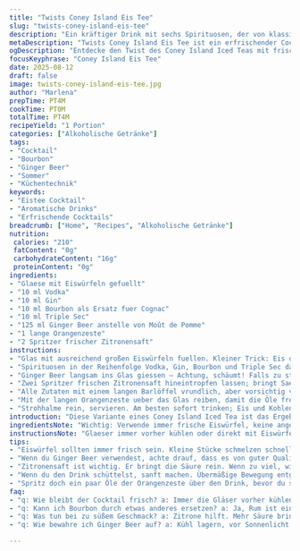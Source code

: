 ```yaml
---
title: "Twists Coney Island Eis Tee"
slug: "twists-coney-island-eis-tee"
description: "Ein kräftiger Drink mit sechs Spirituosen, der von klassischem Coney Island Iced Tea inspiriert ist, jedoch mit frischen Änderungen. Statt Cognac und Moût de Pomme verwende ich Bourbon und Ginger Beer, für einen würzigeren und lebhafteren Geschmack. Die Menge der Spirituosen wurde leicht reduziert, um den Drink harmonisch zu halten, ohne dass sich eine Note zu dominant zeigt. Die Zubereitung ist simpel, aber Timing und die Wahl der Zutaten sind entscheidend, damit das Getränk nicht zu süß oder zu aufdringlich wird. Eis und Zitronenzeste bringen Frische und ein knisterndes Aroma ins Glas. Ein Mix für alle, die mehr Tiefe wollen, nicht bloß Süße und Hitze."
metaDescription: "Twists Coney Island Eis Tee ist ein erfrischender Cocktail mit Bourbon und Ginger Beer, perfekt für warme Tage und geselliges Beisammensein"
ogDescription: "Entdecke den Twist des Coney Island Iced Teas mit frischen Aromen; Bourbon und Ginger Beer sorgen für ein einzigartiges Geschmackserlebnis"
focusKeyphrase: "Coney Island Eis Tee"
date: 2025-08-12
draft: false
image: twists-coney-island-eis-tee.jpg
author: "Marlena"
prepTime: PT4M
cookTime: PT0M
totalTime: PT4M
recipeYield: "1 Portion"
categories: ["Alkoholische Getränke"]
tags:
- "Cocktail"
- "Bourbon"
- "Ginger Beer"
- "Sommer"
- "Küchentechnik"
keywords:
- "Eistee Cocktail"
- "Aromatische Drinks"
- "Erfrischende Cocktails"
breadcrumb: ["Home", "Recipes", "Alkoholische Getränke"]
nutrition: 
 calories: "210"
 fatContent: "0g"
 carbohydrateContent: "16g"
 proteinContent: "0g"
ingredients:
- "Glaese mit Eiswürfeln gefuellt"
- "10 ml Vodka"
- "10 ml Gin"
- "10 ml Bourbon als Ersatz fuer Cognac"
- "10 ml Triple Sec"
- "125 ml Ginger Beer anstelle von Moût de Pomme"
- "1 lange Orangenzeste"
- "2 Spritzer frischer Zitronensaft"
instructions:
- "Glas mit ausreichend großen Eiswürfeln fuellen. Kleiner Trick: Eis darf nicht zu klein sein. Schmelzen sonst zu schnell, und verwässern das Endresultat."
- "Spirituosen in der Reihenfolge Vodka, Gin, Bourbon und Triple Sec dazugeben. Diese Mischreihenfolge erspart unnötiges Nachruehren spaeter."
- "Ginger Beer langsam ins Glas giessen – Achtung, schäumt! Falls zu stark schäumt, etwas breiteres Glas verwenden oder langsamer giessen. Kohlensäure ist zentral fuer das Mundgefuehl."
- "Zwei Spritzer frischen Zitronensaft hineintropfen lassen; bringt Saeure und balanciert die Suessigkeit der Whiskey-Note aus. Nicht uebersaeuern, sonst verliert man Balance."
- "Alle Zutaten mit einem langen Barlöffel vrundlich, aber vorsichtig vermischen. Ziel: Keine starke Schaumausloesung, nur gleichmaessige Verteilung."
- "Mit der langen Orangenzeste ueber das Glas reiben, damit die Öle freigesetzt werden. Zeste danach ins Glas geben, gleich deutlich andere Duft- und Geschmacksnuance."
- "Strohhalme rein, servieren. Am besten sofort trinken; Eis und Kohlensäure entscheiden ueber den Genusszeitpunkt."
introduction: "Diese Variante eines Coney Island Iced Tea ist das Ergebnis vieler Versuche. Ursprünglich zu süß, zu blass. Bourbon statt Cognac bringt eine rauchige Tiefe hinein, die Ginger Beer ersetzt den Apfel-Moût, fällt frischer, herber aus – weniger süß, mehr Kick. Die Kombination von vier Spirituosen in kleineren Mengen macht das Getränk dichter und reizvoller. Zitronensaft gibt Säure, balanciert oszillierende Süße. Die Orangenzeste ist kein bloßes Dekor – ölige Spritzer sind der kleine Knall beim Trinken. Einmal gerührt, darf man nicht lange warten. Die Kohlensäure und das Eis – dieses zischende Geräusch – vergehen schnell. Also nicht zögern, lieber frisch mixen und zügig genießen. Ein Paradebeispiel, wie kleine Änderungen eine Ikone verwandeln können."
ingredientsNote: "Wichtig: Verwende immer frische Eiswürfel, keine angegossenen oder kleinen Stücke. Sie schmelzen zu schnell und verwässern das Getränk. Die Spirituosen lieber in kleineren Mengen ersetzen, als ganze weglassen. Bourbon ist eine bessere Wahl als Cognac für Tiefe, kein harsches Brennen, eher sanfte Vanillenoten. Ginger Beer sollte hochwertig sein – kein limonadenartiger Ersatz, sondern würzig-kohlensäurehaltig. Für die frische Säurenote funktioniert Zitronensaft gut, auch ein Spritzer Limette kann ausprobiert werden, je nach Vorliebe. Die Orangenzeste wird gerne übersehen, dabei entfaltet sie die ätherischen Öle erst durch das Reiben am Glasrand. Perfekte Balance aus Süße, Säure, Frische und Würze ist entscheidend, sonst kippt die Mischung. Ohne diese Balance wird das Getränk entweder langweilig oder unangenehm scharf."
instructionsNote: "Glaeser immer vorher kühlen oder direkt mit Eiswürfeln füllen – so bleibt der Drink länger kalt. Die Reihenfolge der Zutaten ist kein Zufall. Alkohol zuerst, Kohlensäure zuletzt. Das verhindert übermäßige Schaumbildung, die schnell das Aroma verflüchtigt. Wenn der Drink zu schnell verwässert, dann Eis stückiger machen oder weniger Kohlensäure verwenden. Beim Vermischen auf sanfte Bewegungen achten, damit das Ginger Beer nicht zu sehr entgast. Die Zeste solltest du nicht einfach nur reinlegen – vorher mit den Fingern etwas ausdrücken, dann erst ins Glas. Kleine Details, die aber einen enormen Einfluss haben. Immer frisch servieren und nicht zu lange stehen lassen. Man kann variieren – Rum statt Gin, oder einen Schuss Limettensaft statt Zitrone. Wichtig: Auf den Geschmack achten und nicht ziellos mischen, sonst verliert man den Charakter."
tips:
- "Eiswürfel sollten immer frisch sein. Kleine Stücke schmelzen schnell. Das Wasser kann den Geschmack ruinieren. Verwende große Eiswürfel und kühle das Glas vor."
- "Wenn du Ginger Beer verwendest, achte drauf, dass es von guter Qualität ist. Schlechte Varianten sind oft zu süß oder flach. Das kann das gesamte Getränk ruinieren; es geht um die Balance."
- "Zitronensaft ist wichtig. Er bringt die Säure rein. Wenn zu viel, wird's unangenehm. Ein Spritzer Limette kann auch gut passen. Variiere nach deinem Geschmack."
- "Wenn du den Drink schüttelst, sanft machen. Übermäßige Bewegung entgast das Ginger Beer. Wenn das passiert, ist das Aroma schnell weg; das wäre schade."
- "Spritz doch ein paar Öle der Orangenzeste über den Drink, bevor du sie ins Glas gibst. Das ist ein kleiner Trick, der große Geschmacksnuancen bringt. Leicht drücken."
faq:
- "q: Wie bleibt der Cocktail frisch? a: Immer die Gläser vorher kühlen. Auch Eiswürfel verwenden, nicht kleine Stücke. Groß ist besser."
- "q: Kann ich Bourbon durch etwas anderes ersetzen? a: Ja, Rum ist eine Option. Gin geht auch, aber Geschmack wird anders. Experimentieren darf sein."
- "q: Was tun bei zu süßem Geschmack? a: Zitrone hilft. Mehr Säure bringt Balance. Alternativ weniger Zucker- oder süße Mixer nutzen."
- "q: Wie bewahre ich Ginger Beer auf? a: Kühl lagern, vor Sonnenlicht schützen. Geöffnet sofort nutzen. Wenn es zu flach ist, schmeckt es nicht gut."

---
```

